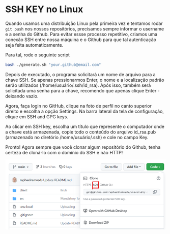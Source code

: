 # SSH KEY no Linux

Quando usamos uma distribuição Linux pela primeira vez e tentamos rodar `git push` nos nossos repositórios, precisamos sempre informar o username e a senha do Github. Para evitar essse processo repetitivo, criamos uma conexão SSH entre nossa máquina e o Github para que tal autenticação seja feita automaticamente.

Para tal, rode o seguinte script 

```bash
bash ./generate.sh "your.github@email.com"
```

Depois de executado, o programa solicitará um nome de arquivo para a chave SSH. Se apenas pressionarmos Enter, o nome e a localização padrão serão utilizados (/home/usuário/.ssh/id_rsa). Após isso, também será solicitada uma senha para a chave, recomendo que apenas clique Enter - deixando vazio.

Agora, faça login no GitHub, clique na foto de perfil no canto superior direito e escolha a opção Settings. Na barra lateral da tela de configuração, clique em SSH and GPG keys.

Ao clicar em SSH key, escolha um título que represente o computador onde a chave está armazenada, copie todo o conteúdo do arquivo id_rsa.pub (armazenado no diretório /home/usuário/.ssh) e cole no campo Key.

Pronto! Agora sempre que você clonar algum repositório do Github, tenha certeza de cloná-lo com o domínio do SSH e não HTTP!

![Tux, the Linux mascot](/ssh-clone.png)
